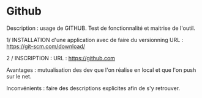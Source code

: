 # Github
Description :  usage de GITHUB. 
Test de fonctionnalité et maitrise de l'outil.



1/ INSTALLATION d'une application avec de faire du versionning
     URL : https://git-scm.com/download/
     
2 / INSCRIPTION :
    URL : https://github.com
    


Avantages :  mutualisation des dev que l'on réalise en local et que l'on push sur le net. 


Inconvénients : faire des descriptions explicites afin de s'y retrouver.
